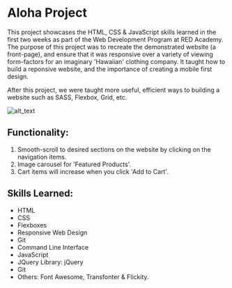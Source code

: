 # Aloha Project

This project showcases the HTML, CSS & JavaScript skills learned in the first two weeks as part of the Web Development Program at RED Academy. The purpose of this project was to recreate the demonstrated website (a front-page), and ensure that it was responsive over a variety of viewing form-factors for an imaginary 'Hawaiian' clothing company. It taught how to build a reponsive website, and the importance of creating a mobile first design. 

After this project, we were taught more useful, efficient ways to building a website such as SASS, Flexbox, Grid, etc. 

![alt_text](aloha.gif)

## Functionality:

1. Smooth-scroll to desired sections on the website by clicking on the navigation items.
2. Image carousel for 'Featured Products'.
3. Cart items will increase when you click 'Add to Cart'.


## Skills Learned:

- HTML
- CSS
- Flexboxes
- Responsive Web Design
- Git
- Command Line Interface
- JavaScript
- JQuery Library: jQuery
- Git
- Others: Font Awesome, Transfonter & Flickity.

